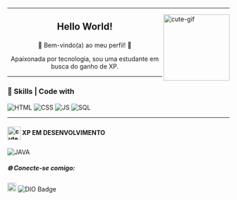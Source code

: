 <hr>

<!-- GIF ANIMADO G -->
<img align="right" alt="cute-gif" height="150" width="150" src="https://user-images.githubusercontent.com/119058582/236551755-2135f801-0843-4dc2-b1a7-ce17220be18a.gif">

<!--- TÍTULO --->
## <p align="center">Hello World!</p>

<!-- SUBTÍTULO -->
<p align="center">
 🌟 Bem-vindo(a) ao meu perfil! 🌟
<p align="center">
  Apaixonada por tecnologia, sou uma estudante em busca do ganho de XP.
</p>

<hr>

<!--- TAGS DE SKILL-->
### 📌 Skills | Code with
<div style="dispaly=in-line block">
  <img align="center" alt="HTML" height="" width="" src="https://img.shields.io/badge/html5-%23E34F26.svg?style=for-the-badge&logo=html5&logoColor=white">
  <img align="center" alt="CSS" height="" width="" src="https://img.shields.io/badge/css3-%231572B6.svg?style=for-the-badge&logo=css3&logoColor=white">
  <img align="center" alt="JS" height="" width="" src="https://img.shields.io/badge/javascript-%23323330.svg?style=for-the-badge&logo=javascript&logoColor=%23F7DF1E">
  <img align="center" alt="SQL" height="" width="" src="https://img.shields.io/badge/sqlite-%2307405e.svg?style=for-the-badge&logo=sqlite&logoColor=white">
</div>

<hr>

<!--ESTUDOS ATUAIS-->   
#### <img align="center" alt="cute-gif" height="30" src="https://user-images.githubusercontent.com/119058582/236561127-7287a52a-d839-4c45-be81-4a75e1c64ea0.gif"> XP EM DESENVOLVIMENTO 
<div style="dispaly=in-line block">
     <p> 
      <img align="center" alt="JAVA" height="" width="" src="https://img.shields.io/badge/Java-ED8B00?style=for-the-badge&logo=openjdk&logoColor=white">
     </p>
</div>

<!-- SOCIAL MEDIA -->
##### 🌐 Conecte-se comigo: 
[<img src="https://github.com/liliangeovana/liliangeovana/assets/119058582/4bc8b9cf-7de5-48f4-8ce4-1eb5aec82305" alt="LinkedIn" width="20" height="20">](https://www.linkedin.com/in/lílian-saraiva-766b23243) ![DIO Badge](https://img.shields.io/badge/DIO-8A2BE2?link=https%3A%2F%2Fwww.dio.me%2Fusers%2Flili_ggsb)















